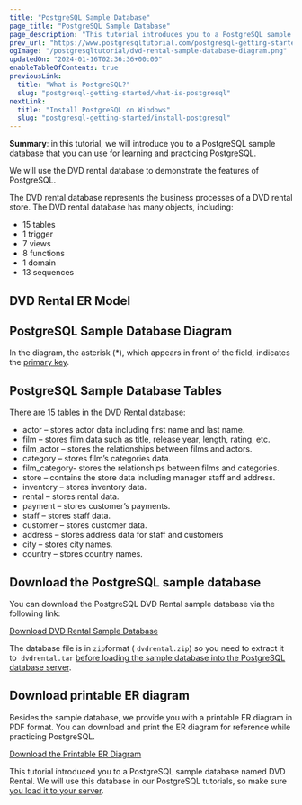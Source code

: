 ```yaml
---
title: "PostgreSQL Sample Database"
page_title: "PostgreSQL Sample Database"
page_description: "This tutorial introduces you to a PostgreSQL sample database that you can use for learning and practicing with PostgreSQL."
prev_url: "https://www.postgresqltutorial.com/postgresql-getting-started/postgresql-sample-database/"
ogImage: "/postgresqltutorial/dvd-rental-sample-database-diagram.png"
updatedOn: "2024-01-16T02:36:36+00:00"
enableTableOfContents: true
previousLink: 
  title: "What is PostgreSQL?"
  slug: "postgresql-getting-started/what-is-postgresql"
nextLink: 
  title: "Install PostgreSQL on Windows"
  slug: "postgresql-getting-started/install-postgresql"
---
```





**Summary**: in this tutorial, we will introduce you to a PostgreSQL sample database that you can use for learning and practicing PostgreSQL.

We will use the DVD rental database to demonstrate the features of PostgreSQL.

The DVD rental database represents the business processes of a DVD rental store. The DVD rental database has many objects, including:

* 15 tables
* 1 trigger
* 7 views
* 8 functions
* 1 domain
* 13 sequences


## DVD Rental ER Model


## PostgreSQL Sample Database Diagram

In the diagram, the asterisk (\*), which appears in front of the field, indicates the [primary key](../postgresql-tutorial/postgresql-primary-key).


## PostgreSQL Sample Database Tables

There are 15 tables in the DVD Rental database:

* actor – stores actor data including first name and last name.
* film – stores film data such as title, release year, length, rating, etc.
* film\_actor – stores the relationships between films and actors.
* category – stores film’s categories data.
* film\_category\- stores the relationships between films and categories.
* store – contains the store data including manager staff and address.
* inventory – stores inventory data.
* rental – stores rental data.
* payment – stores customer’s payments.
* staff – stores staff data.
* customer – stores customer data.
* address – stores address data for staff and customers
* city – stores city names.
* country – stores country names.


## Download the PostgreSQL sample database

You can download the PostgreSQL DVD Rental sample database via the following link:

[Download DVD Rental Sample Database](/postgresqltutorial/dvdrental.zip)

The database file is in `zip`format ( `dvdrental.zip`) so you need to extract it to  `dvdrental.tar` [before loading the sample database into the PostgreSQL database server](load-postgresql-sample-database "Load PostgreSQL Sample Database").


## Download printable ER diagram

Besides the sample database, we provide you with a printable ER diagram in PDF format. You can download and print the ER diagram for reference while practicing PostgreSQL.

[Download the Printable ER Diagram](/postgresqltutorial/printable-postgresql-sample-database-diagram.pdf)

This tutorial introduced you to a PostgreSQL sample database named DVD Rental. We will use this database in our PostgreSQL tutorials, so make sure [you load it to your server](load-postgresql-sample-database).

